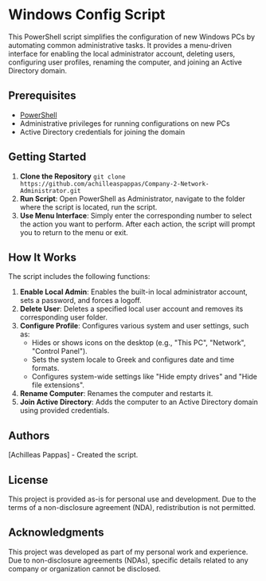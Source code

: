 # Windows Config Script

This PowerShell script simplifies the configuration of new Windows PCs by automating common administrative tasks. It provides a menu-driven interface for enabling the local administrator account, deleting users, configuring user profiles, renaming the computer, and joining an Active Directory domain.

## Prerequisites
  - [PowerShell](https://learn.microsoft.com/en-us/powershell/scripting/install/installing-powershell-on-windows?view=powershell-7.4)
  - Administrative privileges for running configurations on new PCs
  - Active Directory credentials for joining the domain

## Getting Started
1. **Clone the Repository** ```git clone https://github.com/achilleaspappas/Company-2-Network-Administrator.git```
2. **Run Script**: Open PowerShell as Administrator, navigate to the folder where the script is located, run the script.
3. **Use Menu Interface**: Simply enter the corresponding number to select the action you want to perform. After each action, the script will prompt you to return to the menu or exit.

## How It Works
The script includes the following functions:
1. **Enable Local Admin**: Enables the built-in local administrator account, sets a password, and forces a logoff.
2. **Delete User**: Deletes a specified local user account and removes its corresponding user folder.
3. **Configure Profile**: Configures various system and user settings, such as:
   - Hides or shows icons on the desktop (e.g., "This PC", "Network", "Control Panel").
   - Sets the system locale to Greek and configures date and time formats.
   - Configures system-wide settings like "Hide empty drives" and "Hide file extensions".
4. **Rename Computer**: Renames the computer and restarts it.
5. **Join Active Directory**: Adds the computer to an Active Directory domain using provided credentials.

## Authors
[Achilleas Pappas] - Created the script.

## License
This project is provided as-is for personal use and development. Due to the terms of a non-disclosure agreement (NDA), redistribution is not permitted.

## Acknowledgments
This project was developed as part of my personal work and experience. Due to non-disclosure agreements (NDAs), specific details related to any company or organization cannot be disclosed.
